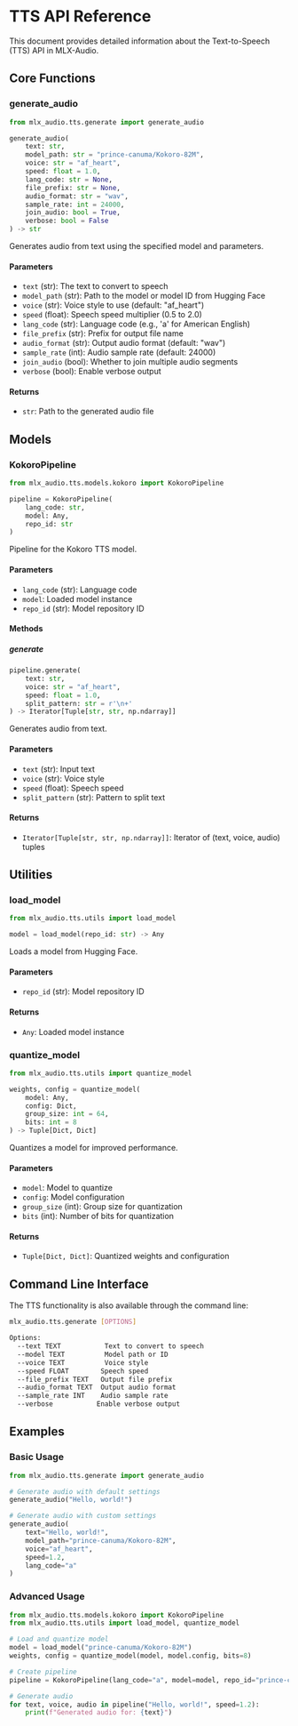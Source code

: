 # TTS API Reference

This document provides detailed information about the Text-to-Speech (TTS) API in MLX-Audio.

## Core Functions

### generate_audio

```python
from mlx_audio.tts.generate import generate_audio

generate_audio(
    text: str,
    model_path: str = "prince-canuma/Kokoro-82M",
    voice: str = "af_heart",
    speed: float = 1.0,
    lang_code: str = None,
    file_prefix: str = None,
    audio_format: str = "wav",
    sample_rate: int = 24000,
    join_audio: bool = True,
    verbose: bool = False
) -> str
```

Generates audio from text using the specified model and parameters.

#### Parameters

- `text` (str): The text to convert to speech
- `model_path` (str): Path to the model or model ID from Hugging Face
- `voice` (str): Voice style to use (default: "af_heart")
- `speed` (float): Speech speed multiplier (0.5 to 2.0)
- `lang_code` (str): Language code (e.g., 'a' for American English)
- `file_prefix` (str): Prefix for output file name
- `audio_format` (str): Output audio format (default: "wav")
- `sample_rate` (int): Audio sample rate (default: 24000)
- `join_audio` (bool): Whether to join multiple audio segments
- `verbose` (bool): Enable verbose output

#### Returns

- `str`: Path to the generated audio file

## Models

### KokoroPipeline

```python
from mlx_audio.tts.models.kokoro import KokoroPipeline

pipeline = KokoroPipeline(
    lang_code: str,
    model: Any,
    repo_id: str
)
```

Pipeline for the Kokoro TTS model.

#### Parameters

- `lang_code` (str): Language code
- `model`: Loaded model instance
- `repo_id` (str): Model repository ID

#### Methods

##### generate

```python
pipeline.generate(
    text: str,
    voice: str = "af_heart",
    speed: float = 1.0,
    split_pattern: str = r'\n+'
) -> Iterator[Tuple[str, str, np.ndarray]]
```

Generates audio from text.

#### Parameters

- `text` (str): Input text
- `voice` (str): Voice style
- `speed` (float): Speech speed
- `split_pattern` (str): Pattern to split text

#### Returns

- `Iterator[Tuple[str, str, np.ndarray]]`: Iterator of (text, voice, audio) tuples

## Utilities

### load_model

```python
from mlx_audio.tts.utils import load_model

model = load_model(repo_id: str) -> Any
```

Loads a model from Hugging Face.

#### Parameters

- `repo_id` (str): Model repository ID

#### Returns

- `Any`: Loaded model instance

### quantize_model

```python
from mlx_audio.tts.utils import quantize_model

weights, config = quantize_model(
    model: Any,
    config: Dict,
    group_size: int = 64,
    bits: int = 8
) -> Tuple[Dict, Dict]
```

Quantizes a model for improved performance.

#### Parameters

- `model`: Model to quantize
- `config`: Model configuration
- `group_size` (int): Group size for quantization
- `bits` (int): Number of bits for quantization

#### Returns

- `Tuple[Dict, Dict]`: Quantized weights and configuration

## Command Line Interface

The TTS functionality is also available through the command line:

```bash
mlx_audio.tts.generate [OPTIONS]

Options:
  --text TEXT           Text to convert to speech
  --model TEXT          Model path or ID
  --voice TEXT          Voice style
  --speed FLOAT        Speech speed
  --file_prefix TEXT   Output file prefix
  --audio_format TEXT  Output audio format
  --sample_rate INT    Audio sample rate
  --verbose           Enable verbose output
```

## Examples

### Basic Usage

```python
from mlx_audio.tts.generate import generate_audio

# Generate audio with default settings
generate_audio("Hello, world!")

# Generate audio with custom settings
generate_audio(
    text="Hello, world!",
    model_path="prince-canuma/Kokoro-82M",
    voice="af_heart",
    speed=1.2,
    lang_code="a"
)
```

### Advanced Usage

```python
from mlx_audio.tts.models.kokoro import KokoroPipeline
from mlx_audio.tts.utils import load_model, quantize_model

# Load and quantize model
model = load_model("prince-canuma/Kokoro-82M")
weights, config = quantize_model(model, model.config, bits=8)

# Create pipeline
pipeline = KokoroPipeline(lang_code="a", model=model, repo_id="prince-canuma/Kokoro-82M")

# Generate audio
for text, voice, audio in pipeline("Hello, world!", speed=1.2):
    print(f"Generated audio for: {text}")
``` 